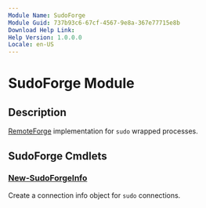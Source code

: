 ```yaml
---
Module Name: SudoForge
Module Guid: 737b93c6-67cf-4567-9e8a-367e77715e8b
Download Help Link:
Help Version: 1.0.0.0
Locale: en-US
---
```


# SudoForge Module
## Description
[RemoteForge](https://github.com/jborean93/RemoteForge) implementation for `sudo` wrapped processes.

## SudoForge Cmdlets
### [New-SudoForgeInfo](New-SudoForgeInfo.md)
Create a connection info object for `sudo` connections.

